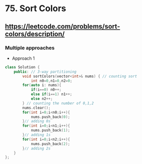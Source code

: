 # 75. Sort Colors

## https://leetcode.com/problems/sort-colors/description/

### Multiple approaches

- Approach 1

```cpp
class Solution { 
    public: // 3-way partitioning
        void sortColors(vector<int>& nums) { // counting sort
            int n0=0,n1=0,n2=0;
        for(auto i: nums){
            if(i==0) n0++;
            else if(i==1) n1++;
            else n2++;
        } // counting the number of 0,1,2
        nums.clear();
        for(int i=0;i<n0;i++){
            nums.push_back(0);
        }// adding 0s
        for(int i=0;i<n1;i++){
            nums.push_back(1);
        }// adding 1s
        for(int i=0;i<n2;i++){
            nums.push_back(2);
        }// adding 2s
    }
};

```

